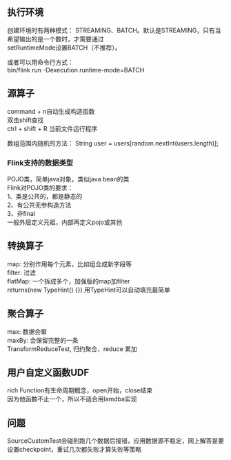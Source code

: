 ## 执行环境

创建环境时有两种模式： STREAMING、BATCH。默认是STREAMING，只有当希望输出的是一个数时，才需要通过  
setRuntimeMode设置BATCH（不推荐）。

或者可以用命令行方式：  
bin/flink run -Dexecution.runtime-mode=BATCH

## 源算子

command + n自动生成构造函数  
双击shift查找  
ctrl + shift + R 当前文件运行程序  

数组范围内随机的方法： String user = users[random.nextInt(users.length)];  

### Flink支持的数据类型

POJO类，简单java对象，类似java bean的类  
Flink对POJO类的要求：   
1、类是公共的，都是静态的  
2、有公共无参构造方法  
3、非final  
一般外层定义元祖，内部再定义pojo或其他  

## 转换算子

map: 分别作用每个元素，比如组合成新字段等  
filter: 过滤  
flatMap: 一个拆成多个，加强版的map加filter    
returns(new TypeHint<String>() {}) 用TypeHint可以自动填充最简单  

## 聚合算子

max: 数据会窜  
maxBy: 会保留完整的一条  
TransformReduceTest, 归约聚合，reduce 累加    

## 用户自定义函数UDF

rich Function有生命周期概念，open开始，close结束  
因为他函数不止一个，所以不适合用lamdba实现  

## 问题

SourceCustomTest会碰到跑几个数据后报错，应用数据源不稳定，网上解答是要设置checkpoint，重试几次都失败才算失败等策略  

